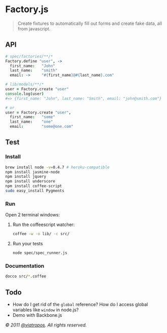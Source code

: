 # Factory.js

> Create fixtures to automatically fill out forms and create fake data, all from javascript.

## API

~~~ coffee
# spec/factories/**/*
Factory.define "user", ->
  first_name:   "John"
  last_name:    "smith"
  email: ->     "#{first_name}@#{last_name}.com"

# lib/models/**/*
user = Factory.create "user"
console.log(user)
#=> {first_name: "John", last_name: "Smith", email: "john@smith.com"}

# or
user = Factory.create "user",
  first_name:   "some"
  last_name:    "one"
  email:        "some@one.com"
~~~

## Test

### Install

~~~ bash
brew install node -v=0.4.7 # heroku-compatible
npm install jasmine-node
npm install jquery
npm install underscore
npm install coffee-script
sudo easy_install Pygments
~~~

### Run

Open 2 terminal windows:

1. Run the coffeescript watcher:

    ~~~ bash
    coffee -w -o lib/ -c src/
    ~~~

2. Run your tests

    ~~~ bash
    node spec/spec_runner.js
    ~~~
    
### Documentation

~~~ bash
docco src/*.coffee
~~~

## Todo

- How do I get rid of the `global` reference?  How do I access global variables like `window` in node.js?
- Demo with Backbone.js

<cite>&copy; 2011 <a href='http://viatropos.com'>@viatropos</a>. All rights reserved.</cite>